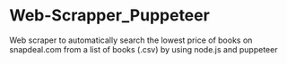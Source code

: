 # Web-Scrapper_Puppeteer
Web scraper to automatically search the lowest price of books on snapdeal.com from a list of books (.csv)  by using node.js and puppeteer
